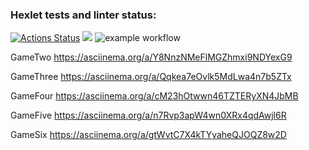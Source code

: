### Hexlet tests and linter status:

[![Actions Status](https://github.com/SergeyKarabanov/java-project-lvl1/workflows/hexlet-check/badge.svg)](https://github.com/SergeyKarabanov/java-project-lvl1/actions)
<a href="https://codeclimate.com/github/SergeyKarabanov/java-project-lvl1/maintainability"><img src="https://api.codeclimate.com/v1/badges/1082b21bde9247681504/maintainability" /></a>
![example workflow](https://github.com/SergeyKarabanov/java-project-lvl1/actions/workflows/github-Action.yml/badge.svg)

GameTwo https://asciinema.org/a/Y8NnzNMeFlMGZhmxi9NDYexG9

GameThree https://asciinema.org/a/Qqkea7eOvlk5MdLwa4n7b5ZTx

GameFour https://asciinema.org/a/cM23hOtwwn46TZTERyXN4JbMB

GameFive https://asciinema.org/a/n7Rvp3apW4wn0XRx4qdAwjl6R

GameSix https://asciinema.org/a/gtWvtC7X4kTYyaheQJOQZ8w2D
